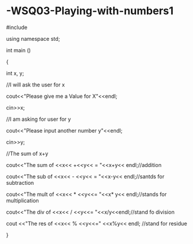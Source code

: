 # -WSQ03-Playing-with-numbers1

#include<iostream>

using namespace std;

int main ()

{

   int x, y;
   

   //I will ask the user for x
   
   cout<<"Please give me a Value for X"<<endl;
   
   cin>>x;
   
   //I am asking for user for y
   
  
   cout<<"Please input another number y"<<endl;
   
   cin>>y;


//The sum of x+y 

   cout<<"The sum of  <<x<< +<<y<< = "<<x+y<< endl;//addition
   
   cout<<"The sub of  <<x<< - <<y<< = "<<x-y<< endl;//santds for subtraction
   
   cout<<"The mult of  <<x<< * <<y<<= "<<x* y<< endl;//stands for multiplication
   
   cout<<"The div of  <<x<< / <<y<<= "<<x/y<<endl;//stand fo division
   
   cout <<"The res of <<x<< % <<y<<=" <<x%y<< endl; //stand for residue
   
   
}
